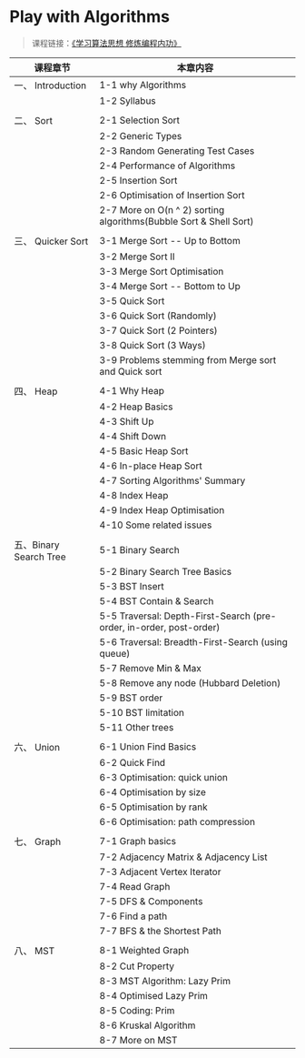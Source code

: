 # Play with Algorithms

>课程链接：[《学习算法思想 修炼编程内功》](http://coding.imooc.com/class/71.html#Anchor)

| 课程章节   		|  本章内容 					  				|
| -----------------	| --------------------------------------	|
| 一、 Introduction  | 1-1 why Algorithms						|  
|					| 1-2 Syllabus								|
|					|											|
| 二、 Sort			| 2-1 Selection Sort						| 
|					| 2-2 Generic Types		
|					| 2-3 Random Generating Test Cases
| 					| 2-4 Performance of Algorithms
| 					| 2-5 Insertion Sort
| 					| 2-6 Optimisation of Insertion Sort
| 					| 2-7 More on O(n ^ 2) sorting algorithms(Bubble Sort & Shell Sort)
| 					| 
| 三、 Quicker Sort 	| 3-1 Merge Sort -- Up to Bottom
|					| 3-2 Merge Sort II
| 					| 3-3 Merge Sort Optimisation
|  					| 3-4 Merge Sort -- Bottom to Up
|   				| 3-5 Quick Sort
|        			| 3-6 Quick Sort (Randomly)
| 					| 3-7 Quick Sort (2 Pointers)
| 					| 3-8 Quick Sort (3 Ways)
| 					| 3-9 Problems stemming from Merge sort and Quick sort
| 					| 
| 四、 Heap 			| 4-1 Why Heap
| 					| 4-2 Heap Basics
| 					| 4-3 Shift Up
|   				| 4-4 Shift Down
| 					| 4-5 Basic Heap Sort
| 					| 4-6 In-place Heap Sort
| 					| 4-7 Sorting Algorithms' Summary
| 					| 4-8 Index Heap
| 					| 4-9 Index Heap Optimisation
| 					| 4-10 Some related issues
| 					|
| 五、Binary Search Tree| 5-1 Binary Search
| 					| 5-2 Binary Search Tree Basics
|                   | 5-3 BST Insert
|                   | 5-4 BST Contain & Search
| 					| 5-5 Traversal: Depth-First-Search (pre-order, in-order, post-order)
| 					| 5-6 Traversal: Breadth-First-Search (using queue)
| 					| 5-7 Remove Min & Max
| 					| 5-8 Remove any node (Hubbard Deletion)
| 					| 5-9 BST order
|					| 5-10 BST limitation 
| 					| 5-11 Other trees
| 					|
| 六、 Union 		| 6-1 Union Find Basics
| 					| 6-2 Quick Find
| 					| 6-3 Optimisation: quick union
| 					| 6-4 Optimisation by size
| 					| 6-5 Optimisation by rank
| 					| 6-6 Optimisation: path compression
| 					|
| 七、 Graph 		| 7-1 Graph basics
| 					| 7-2 Adjacency Matrix & Adjacency List
| 					| 7-3 Adjacent Vertex Iterator
| 					| 7-4 Read Graph
| 					| 7-5 DFS & Components
| 					| 7-6 Find a path
| 					| 7-7 BFS & the Shortest Path
|					|
| 八、 MST 			| 8-1 Weighted Graph
| 					| 8-2 Cut Property
| 					| 8-3 MST Algorithm: Lazy Prim
| 					| 8-4 Optimised Lazy Prim
| 					| 8-5 Coding: Prim 
|					| 8-6 Kruskal Algorithm
| 					| 8-7 More on MST


